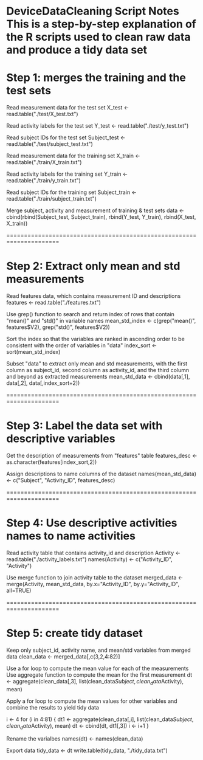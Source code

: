 DeviceDataCleaning Script Notes
This is a step-by-step explanation of the R scripts used to clean raw data and produce a tidy data set
=====================================================================

# Step 1: merges the training and the test sets

Read measurement data for the test set
X_test <- read.table("./test/X_test.txt")

Read activity labels for the test set
Y_test <- read.table("./test/y_test.txt")

Read subject IDs for the test set
Subject_test <- read.table("./test/subject_test.txt")

Read measurement data for the training set
X_train <- read.table("./train/X_train.txt")

Read activity labels for the training set
Y_train <- read.table("./train/y_train.txt")

Read subject IDs for the training set
Subject_train <- read.table("./train/subject_train.txt")

Merge subject, activity and measurement of training & test sets
data <- cbind(rbind(Subject_test, Subject_train),
              rbind(Y_test, Y_train),
              rbind(X_test, X_train))
              
=====================================================================

# Step 2: Extract only mean and std measurements

Read features data, which contains measurement ID and descriptions
features <- read.table("./features.txt")

Use grep() function to search and return index of rows that contain "mean()" and "std()" in variable names
mean_std_index <- c(grep("mean()", features$V2), grep("std()", features$V2))

Sort the index so that the variables are ranked in ascending order to be consistent with the order of variables in "data"
index_sort <- sort(mean_std_index)

Subset "data" to extract only mean and std measurements, with the first column as subject_id, second column as activity_id, and the third column and beyond as extracted measurements
mean_std_data <- cbind(data[,1], data[,2], data[,index_sort+2])

=====================================================================

# Step 3: Label the data set with descriptive variables

Get the description of measurements from "features" table
features_desc <- as.character(features[index_sort,2])

Assign descriptions to name columns of the dataset
names(mean_std_data) <- c("Subject", "Activity_ID", features_desc)

=====================================================================

# Step 4: Use descriptive activities names to name activities

Read activity table that contains activity_id and description
Activity <- read.table("./activity_labels.txt")
names(Activity) <- c("Activity_ID", "Activity")

Use merge function to join activity table to the dataset
merged_data <- merge(Activity, mean_std_data, by.x="Activity_ID", 
                     by.y="Activity_ID", all=TRUE)

=====================================================================

# Step 5: create tidy dataset

Keep only subject_id, activity name, and mean/std variables from merged data
clean_data <- merged_data[,c(3,2,4:82)]

Use a for loop to compute the mean value for each of the measurements
Use aggregate function to compute the mean for the first measurement
dt <- aggregate(clean_data[,3], list(clean_data$Subject, clean_data$Activity), mean)

Apply a for loop to compute the mean values for other variables and combine the results to yield tidy data

i <- 4
for (i in 4:81) {
  dt1 <- aggregate(clean_data[,i], list(clean_data$Subject, clean_data$Activity), mean)
  dt <- cbind(dt, dt1[,3])
  i <- i+1
}

Rename the varialbes
names(dt) <- names(clean_data)

Export data
tidy_data <- dt
write.table(tidy_data, "./tidy_data.txt")